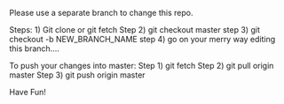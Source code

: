 Please use a separate branch to change this repo.

Steps: 1) Git clone or git fetch
Step 2) git checkout master
step 3) git checkout -b NEW_BRANCH_NAME
step 4) go on your merry way editing this branch....

To push your changes into master:
Step 1) git fetch
Step 2) git pull origin master
Step 3) git push origin master

Have Fun!
